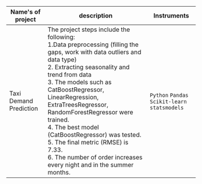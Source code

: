 | Name's of project                         | description                                                                                                                                                                                                                                                                                                                                                                                                                                                                      |                              Instruments |
|-------------------------------------------|----------------------------------------------------------------------------------------------------------------------------------------------------------------------------------------------------------------------------------------------------------------------------------------------------------------------------------------------------------------------------------------------------------------------------------------------------------------------------------|------------------------------------------|
| Taxi Demand Prediction | The project steps include the following:<br/> 1.Data preprocessing (filling the gaps, work with data outliers and data type)<br/>2. Extracting seasonality and trend from data<br/>3. The models such as CatBoostRegressor, LinearRegression, ExtraTreesRegressor, RandomForestRegressor were trained.<br/>4. The best model (CatBoostRegressor) was tested.<br/>5. The final metric (RMSE) is 7.33. <br/>6. The number of order increases every night and in the summer months. | `Python` `Pandas` `Scikit-learn` `statsmodels`  |                                                                                                                                                                                                              |                                                 |